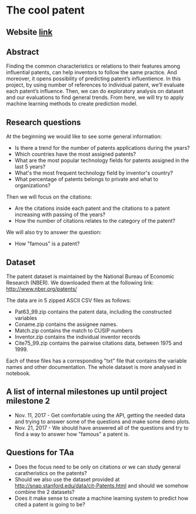 # The cool patent

## Website [link](https://antonino-barbera.github.io/seanbi/)

## Abstract
Finding the common characteristics or relations to their features among influential patents, can help inventors to follow the same practice. And moreover, it opens possibility of predicting patent’s influentience. In this project, by using number of references to individual patent, we’ll evaluate each patent’s influence. Then, we can do exploratory analysis on dataset and our evaluations to find general trends. From here, we will try to apply machine learning methods to create prediction model. 

## Research questions
At the beginning we would like to see some general information:
* Is there a trend for the number of patents applications during the years? 
* Which countries have the most assigned patents? 
* What are the most popular technology fields for patents assigned in the last 5 years?
* What's the most frequent technology field by inventor's country? 
* What percentage of patents belongs to private and what to organizations?

Then we will focus on the citations:
* Are the citations inside each patent and the citations to a patent increasing with passing of the years?
* How the number of citations relates to the category of the patent?

We will also try to answer the question: 
* How "famous" is a patent?

## Dataset
The patent dataset is maintained by the National Bureau of Economic Research (NBER). We downloaded them at the following link: http://www.nber.org/patents/

The data are in 5 zipped ASCII CSV files as follows:
* Pat63_99.zip contains the patent data, including the constructed variables
* Coname.zip contains the assignee names.
* Match.zip contains the match to CUSIP numbers
* Inventor.zip contains the individual inventor records
* Cite75_99.zip contains the pairwise citations data, between 1975 and 1999.

Each of these files has a corresponding "txt" file that contains the variable names and other documentation. The whole dataset is more analysed in notebook.


## A list of internal milestones up until project milestone 2
* Nov. 11, 2017 - Get comfortable using the API, getting the needed data and trying to answer some of the questions and make some demo plots.
* Nov. 21, 2017 - We should have answered all of the questions and try to find a way to answer how "famous" a patent is. 

## Questions for TAa
* Does the focus need to be only on citations or we can study general caratheristics on the patents?
* Should we also use the dataset provided at http://snap.stanford.edu/data/cit-Patents.html and should we somehow combine the 2 datasets?
* Does it make sense to create a machine learning system to predict how cited a patent is going to be?
